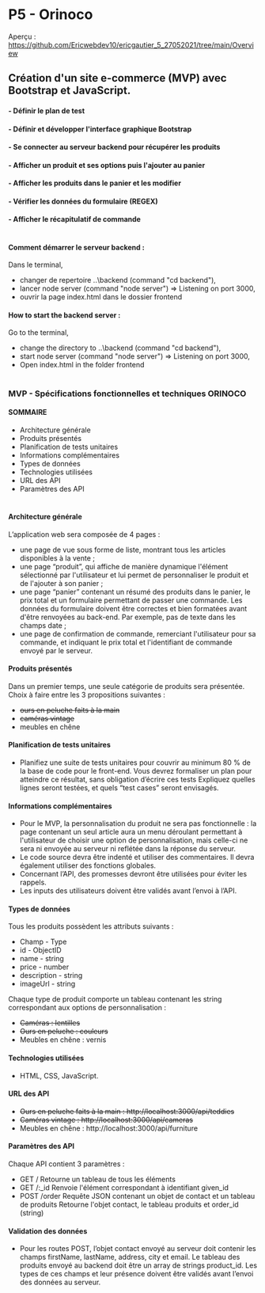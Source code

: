 # P5 - Orinoco #

Aperçu : https://github.com/Ericwebdev10/ericgautier_5_27052021/tree/main/Overview

## Création d'un site e-commerce (MVP) avec Bootstrap et JavaScript.
#### - Définir le plan de test
#### - Définir et développer l'interface graphique Bootstrap
#### - Se connecter au serveur backend pour récupérer les produits
#### - Afficher un produit et ses options puis l'ajouter au panier
#### - Afficher les produits dans le panier et les modifier
#### - Vérifier les données du formulaire (REGEX)
#### - Afficher le récapitulatif de commande 

# 

#### Comment démarrer le serveur backend :
Dans le terminal, 
- changer de repertoire  ..\backend 	(command "cd backend"), 
- lancer node server			        (command "node server") => Listening on port 3000,
- ouvrir la page index.html dans le dossier frontend
#### How to start the backend server :
Go to the terminal,
- change the directory to ..\backend 	(command "cd backend"), 
- start node server			            (command "node server") => Listening on port 3000,
- Open index.html in the folder frontend

#

### MVP - Spécifications fonctionnelles et techniques ORINOCO

#### SOMMAIRE
- Architecture générale
- Produits présentés
- Planification de tests unitaires
- Informations complémentaires
- Types de données
- Technologies utilisées
- URL des API
- Paramètres des API


#

#### Architecture générale
L’application web sera composée de 4 pages :

- une page de vue sous forme de liste, montrant tous les articles disponibles à la vente ;
- une page “produit”, qui affiche de manière dynamique l'élément sélectionné par l'utilisateur et lui permet de  personnaliser le produit et de l'ajouter à son panier ;
- une page “panier” contenant un résumé des produits dans le panier, le prix total et un formulaire permettant de passer une commande. Les données du formulaire doivent être correctes et bien formatées avant d'être renvoyées au back-end. Par exemple, pas de texte dans les champs date ;
- une page de confirmation de commande, remerciant l'utilisateur pour sa commande, et indiquant le prix total et l'identifiant de commande envoyé par le serveur.

#### Produits présentés 
Dans un premier temps, une seule catégorie de produits sera présentée.
Choix à faire entre les 3 propositions suivantes :
- ~~ours en peluche faits à la main~~
- ~~caméras vintage~~
- meubles en chêne

#### Planification de tests unitaires
- Planifiez une suite de tests unitaires pour couvrir au minimum 80 % de la base de code pour le front-end. Vous devrez formaliser un plan pour atteindre ce résultat, sans obligation d’écrire ces tests Expliquez quelles lignes seront testées, et quels “test cases” seront envisagés.

#### Informations complémentaires
- Pour le MVP, la personnalisation du produit ne sera pas fonctionnelle : la page contenant un seul article aura un menu déroulant permettant à l'utilisateur de choisir une option de personnalisation, mais celle-ci ne sera ni envoyée au serveur ni reflétée dans la réponse du serveur.
- Le code source devra être indenté et utiliser des commentaires. Il devra également utiliser des fonctions globales.
- Concernant l’API, des promesses devront être utilisées pour éviter les rappels.
- Les inputs des utilisateurs doivent être validés avant l’envoi à l’API.

#### Types de données
Tous les produits possèdent les attributs suivants :
- Champ           - Type
- id              - ObjectID
- name            - string
- price           - number
- description     - string
- imageUrl        - string

Chaque type de produit comporte un tableau contenant les string correspondant aux options de personnalisation :
- ~~Caméras : lentilles~~
- ~~Ours en peluche : couleurs~~
- Meubles en chêne : vernis

#### Technologies utilisées
- HTML, CSS, JavaScript.

#### URL des API
- ~~Ours en peluche faits à la main : http://localhost:3000/api/teddies~~
- ~~Caméras vintage : http://localhost:3000/api/cameras~~
- Meubles en chêne : http://localhost:3000/api/furniture

#### Paramètres des API
Chaque API contient 3 paramètres :
- GET     /           Retourne un tableau de tous les éléments
- GET     /:_id       Renvoie l'élément correspondant à identifiant given_id
- POST    /order      Requête JSON contenant un objet de contact et un tableau de produits Retourne l'objet contact, le tableau produits et order_id (string)

#### Validation des données
- Pour les routes POST, l’objet contact envoyé au serveur doit contenir les champs firstName, lastName, address, city et email. Le tableau des produits envoyé au backend doit être un array de strings product_id. Les types de ces champs et leur présence doivent être validés avant l’envoi des données au serveur.
